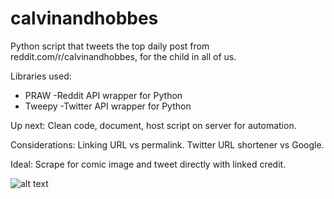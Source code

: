 # calvinandhobbes

Python script that tweets the top daily post from reddit.com/r/calvinandhobbes, for the child in all of us. 

Libraries used:
- PRAW
  -Reddit API wrapper for Python
- Tweepy
  -Twitter API wrapper for Python

Up next: Clean code, document, host script on server for automation.

Considerations: Linking URL vs permalink. Twitter URL shortener vs Google.

Ideal: Scrape for comic image and tweet directly with linked credit.

![alt text](https://i.pinimg.com/originals/c9/20/e5/c920e5d9135544a27430de3e13afd79a.jpg)
